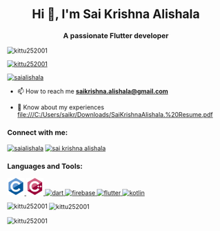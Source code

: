 <h1 align="center">Hi 👋, I'm Sai Krishna Alishala</h1>
<h3 align="center">A passionate Flutter developer</h3>

<p align="left"> <img src="https://komarev.com/ghpvc/?username=kittu252001&label=Profile%20views&color=0e75b6&style=flat" alt="kittu252001" /> </p>

<p align="left"> <a href="https://github.com/ryo-ma/github-profile-trophy"><img src="https://github-profile-trophy.vercel.app/?username=kittu252001" alt="kittu252001" /></a> </p>

<p align="left"> <a href="https://twitter.com/saialishala" target="blank"><img src="https://img.shields.io/twitter/follow/saialishala?logo=twitter&style=for-the-badge" alt="saialishala" /></a> </p>

- 📫 How to reach me **saikrishna.alishala@gmail.com**

- 📄 Know about my experiences [file:///C:/Users/saikr/Downloads/SaiKrishnaAlishala.%20Resume.pdf](file:///C:/Users/saikr/Downloads/SaiKrishnaAlishala.%20Resume.pdf)

<h3 align="left">Connect with me:</h3>
<p align="left">
<a href="https://twitter.com/saialishala" target="blank"><img align="center" src="https://raw.githubusercontent.com/rahuldkjain/github-profile-readme-generator/master/src/images/icons/Social/twitter.svg" alt="saialishala" height="30" width="40" /></a>
<a href="https://linkedin.com/in/sai krishna alishala" target="blank"><img align="center" src="https://raw.githubusercontent.com/rahuldkjain/github-profile-readme-generator/master/src/images/icons/Social/linked-in-alt.svg" alt="sai krishna alishala" height="30" width="40" /></a>
</p>

<h3 align="left">Languages and Tools:</h3>
<p align="left"> <a href="https://www.cprogramming.com/" target="_blank" rel="noreferrer"> <img src="https://raw.githubusercontent.com/devicons/devicon/master/icons/c/c-original.svg" alt="c" width="40" height="40"/> </a> <a href="https://www.w3schools.com/cpp/" target="_blank" rel="noreferrer"> <img src="https://raw.githubusercontent.com/devicons/devicon/master/icons/cplusplus/cplusplus-original.svg" alt="cplusplus" width="40" height="40"/> </a> <a href="https://dart.dev" target="_blank" rel="noreferrer"> <img src="https://www.vectorlogo.zone/logos/dartlang/dartlang-icon.svg" alt="dart" width="40" height="40"/> </a> <a href="https://firebase.google.com/" target="_blank" rel="noreferrer"> <img src="https://www.vectorlogo.zone/logos/firebase/firebase-icon.svg" alt="firebase" width="40" height="40"/> </a> <a href="https://flutter.dev" target="_blank" rel="noreferrer"> <img src="https://www.vectorlogo.zone/logos/flutterio/flutterio-icon.svg" alt="flutter" width="40" height="40"/> </a> <a href="https://kotlinlang.org" target="_blank" rel="noreferrer"> <img src="https://www.vectorlogo.zone/logos/kotlinlang/kotlinlang-icon.svg" alt="kotlin" width="40" height="40"/> </a> </p>

<p><img align="left" src="https://github-readme-stats.vercel.app/api/top-langs?username=kittu252001&show_icons=true&locale=en&layout=compact" alt="kittu252001" /></p>



<p>&nbsp;<img align="center" src="https://github-readme-stats.vercel.app/api?username=kittu252001&show_icons=true&locale=en" alt="kittu252001" /></p>

<p><img align="center" src="https://github-readme-streak-stats.herokuapp.com/?user=kittu252001&" alt="kittu252001" /></p>
